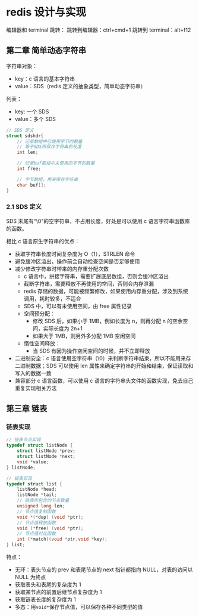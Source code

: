 # redis 设计与实现

编辑器和 terminal 跳转：
跳转到编辑器：ctrl+cmd+1
跳转到 terminal：alt+f12

## 第二章 简单动态字符串

字符串对象：

- key：c 语言的基本字符串
- value：SDS（redis 定义的抽象类型，简单动态字符串）

列表：

- key: 一个 SDS
- value：多个 SDS

```c
// SDS 定义
struct sdshdr{
    // 记录数组中已使用字节的数量
    // 等于SDS所保存字符串的长度
    int len;

    // 记录buf数组中未使用的字节的数量
    int free;

    // 字节数组，用来保存字符串
    char buf[];
}
```

### 2.1 SDS 定义

SDS 末尾有“\0"的空字符串，不占用长度，好处是可以使用 c 语言字符串函数库的函数。

相比 c 语言原生字符串的优点：

- 获取字符串长度时间复杂度为 O（1），STRLEN 命令
- 避免缓冲区溢出，操作前会自动检查空间是否足够使用
- 减少修改字符串时带来的内存重分配次数
  - c 语言中，拼接字符串，需要扩展底层数组，否则会缓冲区溢出
  - 截断字符串，需要释放不再使用的空间，否则会内存泄漏
  - redis 存储的数据，可能被频繁修改，如果使用内存重分配，涉及到系统调用，耗时较多，不适合
  - SDS 中，可以有未使用空间，由 free 属性记录
  - 空间预分配：
    - 修改 SDS 后，如果小于 1MB，例如长度为 n，则再分配 n 的空余空间，实际长度为 2n+1
    - 如果大于 1MB，则另外多分配 1MB 空闲空间
  - 惰性空间释放：
    - 当 SDS 有因为操作空闲空间的时候，并不立即释放
- 二进制安全：c 语言使用空字符串（\0）来判断字符串结束，所以不能用来存二进制数据；SDS 可以使用 len 属性来确定字符串的开始和结束，保证读取和写入的数据一致
- 兼容部分 c 语言函数，可以使用 c 语言的字符串头文件的函数实现，免去自己重复实现相关方法

## 第三章 链表

### 链表实现

```c
// 链表节点实现
typedef struct listNode {
    struct listNode *prev;
    struct listNode *next;
    void *value;
} listNode;

// 链表实现
typedef struct list {
    listNode *head;
    listNode *tail;
    // 链表所包含的节点数量
    unsigned long len;
    // 节点值复制函数
    void *(*dup) (void *ptr);
    // 节点值释放函数
    void (*free) (void *ptr);
    // 节点值对比函数
    int (*match)(void *ptr,void *key);
} list;
```

特点：

- 无环：表头节点的 prev 和表尾节点的 next 指针都指向 NULL，对表的访问以 NULL 为终点
- 获取表头和表尾的复杂度为 1
- 获取某节点的前置后继节点复杂度为 1
- 获取链表长度的复杂度为 1
- 多态：用`void*`保存节点值，可以保存各种不同类型的值
